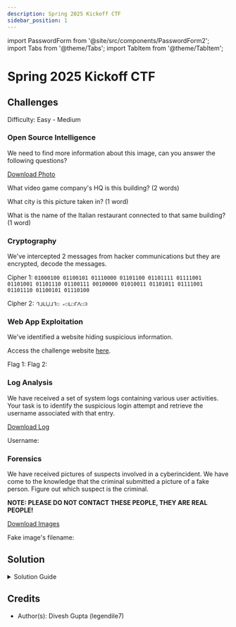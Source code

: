 ```yaml
---
description: Spring 2025 Kickoff CTF
sidebar_position: 1
---
```


import PasswordForm from '@site/src/components/PasswordForm2';
import Tabs from '@theme/Tabs';
import TabItem from '@theme/TabItem';

# Spring 2025 Kickoff CTF

## Challenges
Difficulty: Easy - Medium

### Open Source Intelligence
We need to find more information about this image, can you answer the following questions?

[Download Photo](./assets/osint2.jpeg)

What video game company's HQ is this building? (2 words) <PasswordForm hash="8a07b91443a96d99b40263889dd4bb6d1fdcedcef306e148cd8406b90191e1a761c0f45a874cdde8ecf6bef281ad8c108e3bff2dc139e585e85d400ef43da7ea" algorithm="sha512" />

What city is this picture taken in? (1 word) <PasswordForm hash="94a53d9d451e60333db1e77ae15e4ac77c0dd6c57c744c0a0dd146669015c4349fc0e0c5ac7741696f32a285b6cbbc30c30972649ba09467472af868e1e87007" algorithm="sha512" />

What is the name of the Italian restaurant connected to that same building? (1 word) <PasswordForm hash="f6381713d0545790844d16f507db0e12537013e7571c17538b32d7c49a75aaea7d068dcd713968b3c9f03fea7ded235362d202f7a3a971faf9c58eee797879b6" algorithm="sha512" />

### Cryptography
We've intercepted 2 messages from hacker communications but they are encrypted, decode the messages.

Cipher 1: `01000100 01100101 01110000 01101100 01101111 01111001 01101001 01101110 01100111 00100000 01010011 01101011 01111001 01101110 01100101 01110100`<PasswordForm hash="a8b7fcee0be28efd1800989f72cf4366f7f8d1ae74c330fcbd28495afcc5b55854a93b4a567dcd8cc40958d8a6452fc00730c66a64ae6e0e19216cf8de6569ff" algorithm="sha512" />

Cipher 2: `ᒬᒧᒪ⨃ᒧᒣ☐ ⟔☐ᒪ☐ᒥᐱ☐⊐`<PasswordForm hash="e9e3df9e92bb4aa07765b862d21ba446e4c479bffb815e0954bc0dea42abedc3f32e09903dd65d263d8b6e6520d9c52ef2c9c3f1bb4819d0f58e1597960738d5" algorithm="sha512" />

### Web App Exploitation
We've identified a website hiding suspicious information. 

Access the challenge website <a href="https://thehackpack.org/CTF/webChallenge2/" target="_blank">here</a>.

Flag 1: <PasswordForm hash="c0bc4d987e272e316c795223d725a28092c957ffd14c28de8c6a6dea7e4aa992c0dd27c0b1f5243e23e6125189b1e8072c01a3d0eb3302e5165453c63d79c8a5" algorithm="sha512" />
Flag 2: <PasswordForm hash="a125f3f49045b31d03a9689922d56356d79629f2027e5b945f1956ee860fe2185db513821ac6524c69670a0468c3b6d820a77c6f7adc876ad1037dcbefb388ef" algorithm="sha512" />

### Log Analysis
We have received a set of system logs containing various user activities. Your task is to identify the suspicious login attempt and retrieve the username associated with that entry.

[Download Log](./assets/log.txt)

Username: <PasswordForm hash="1ea2732c1a0bc20979eccda090e893eaaafc8aeca786eb754ede092e69886c14556dd9f81ea7e57c0737b50b38edab0ee2152615174bc0c6c526f89c6cf39195" algorithm="sha512" />

### Forensics
We have received pictures of suspects involved in a cyberincident. We have come to the knowledge that the criminal submitted a picture of a fake person. Figure out which suspect is the criminal.

**NOTE: PLEASE DO NOT CONTACT THESE PEOPLE, THEY ARE REAL PEOPLE!**

[Download Images](./assets/suspects.zip)

Fake image's filename: <PasswordForm hash="eed87c8b3006f587aef65944c519065bff140eb668bb1daac0be4a85353f333e71aee6467584171160ae008cee8d97f89ac264a8d1c9b9793761dfa803174fd8" algorithm="sha512" />


## Solution
<details>
  <summary>Solution Guide</summary>

  OSINT
  1. Reverse Image Search or search the keywords visible in the picture
  2. Search up the company's headquarters
  3. Google Maps

  Cryptography
  1. Binary to Ascii
  2. Pigpen cipher

  Web App Exploitation
  1. Image alt text on the website
  2. Logged in Console Tab

  Forensics
  1. Reverse Image search all the people in the folder until you find one that doesn't give you any results. That one is fake & AI generated.

</details>

## Credits
- Author(s): Divesh Gupta (legendile7)